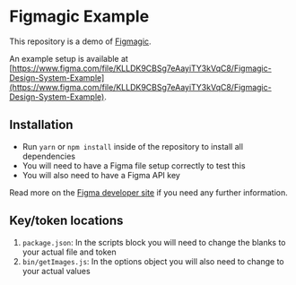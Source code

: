 # Figmagic Example

This repository is a demo of [Figmagic](https://github.com/mikaelvesavuori/figmagic).

An example setup is available at [https://www.figma.com/file/KLLDK9CBSg7eAayiTY3kVqC8/Figmagic-Design-System-Example](https://www.figma.com/file/KLLDK9CBSg7eAayiTY3kVqC8/Figmagic-Design-System-Example).

## Installation

* Run `yarn` or `npm install` inside of the repository to install all dependencies
* You will need to have a Figma file setup correctly to test this
* You will also need to have a Figma API key

Read more on the [Figma developer site](https://www.figma.com/developers/docs) if you need any further information.

## Key/token locations

1.  `package.json`: In the scripts block you will need to change the blanks to your actual file and token
2.  `bin/getImages.js`: In the options object you will also need to change to your actual values
